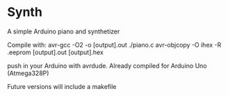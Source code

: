 Synth
=====

A simple Arduino piano and synthetizer

Compile with: avr-gcc -O2 -o [output].out ./piano.c
avr-objcopy -O ihex -R .eeprom [output].out [output].hex

push in your Arduino with avrdude.
Already compiled for Arduino Uno (Atmega328P)

Future versions will include a makefile
